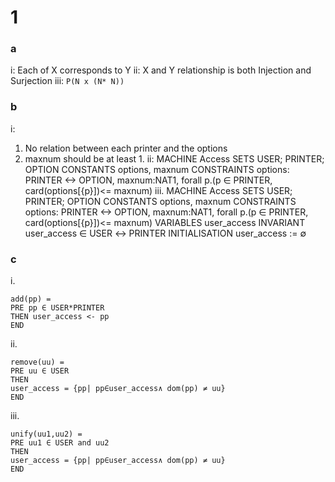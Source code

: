 # 1
### a
i: Each of X corresponds to Y 
ii: X and Y relationship is both Injection and Surjection 
iii: `P(N x (N* N))`
### b
i: 
1. No relation between each printer and the options
2. maxnum should be at least 1. 
ii: 
MACHINE Access
SETS USER; PRINTER; OPTION
CONSTANTS options, maxnum
CONSTRAINTS options: PRINTER <-> OPTION, maxnum:NAT1, forall p.(p ∈ PRINTER, card(options[{p}])<= maxnum)
iii. 
MACHINE Access
SETS USER; PRINTER; OPTION
CONSTANTS options, maxnum
CONSTRAINTS options: PRINTER <-> OPTION, maxnum:NAT1, forall p.(p ∈ PRINTER, card(options[{p}])<= maxnum)
VARIABLES user_access
INVARIANT user_access ∈ USER ↔ PRINTER
INITIALISATION user_access := ∅
### c
i. 
```
add(pp) = 
PRE pp ∈ USER*PRINTER
THEN user_access <- pp
END
```
ii. 
```
remove(uu) = 
PRE uu ∈ USER
THEN 
user_access = {pp| pp∈user_access∧ dom(pp) ≠ uu}
END
```
iii. 
```
unify(uu1,uu2) = 
PRE uu1 ∈ USER and uu2 
THEN 
user_access = {pp| pp∈user_access∧ dom(pp) ≠ uu}
END
```
